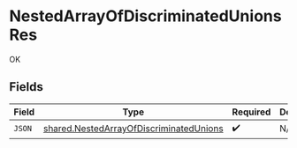 # NestedArrayOfDiscriminatedUnionsRes

OK


## Fields

| Field                                                                                                     | Type                                                                                                      | Required                                                                                                  | Description                                                                                               |
| --------------------------------------------------------------------------------------------------------- | --------------------------------------------------------------------------------------------------------- | --------------------------------------------------------------------------------------------------------- | --------------------------------------------------------------------------------------------------------- |
| `JSON`                                                                                                    | [shared.NestedArrayOfDiscriminatedUnions](../../../pkg/models/shared/nestedarrayofdiscriminatedunions.md) | :heavy_check_mark:                                                                                        | N/A                                                                                                       |